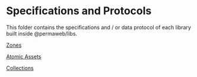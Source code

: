 # Specifications and Protocols

This folder contains the specifications and / or data protocol of each library built inside @permaweb/libs.

[Zones](./spec-zones.md)

[Atomic Assets](./spec-atomic-assets.md)

[Collections](./spec-collections.md)